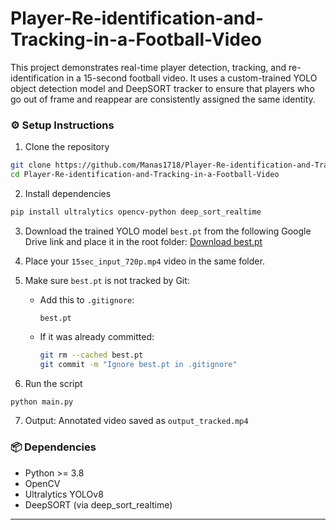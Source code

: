 # Player-Re-identification-and-Tracking-in-a-Football-Video
This project demonstrates real-time player detection, tracking, and re-identification in a 15-second football video. It uses a custom-trained YOLO object detection model and DeepSORT tracker to ensure that players who go out of frame and reappear are consistently assigned the same identity.

### ⚙️ Setup Instructions
1. Clone the repository
```bash
git clone https://github.com/Manas1718/Player-Re-identification-and-Tracking-in-a-Football-Video.git
cd Player-Re-identification-and-Tracking-in-a-Football-Video
```

2. Install dependencies
```bash
pip install ultralytics opencv-python deep_sort_realtime
```

3. Download the trained YOLO model `best.pt` from the following Google Drive link and place it in the root folder:
[Download best.pt](https://drive.google.com/file/d/1-5fOSHOSB9UXyP_enOoZNAMScrePVcMD/view)

4. Place your `15sec_input_720p.mp4` video in the same folder.

5. Make sure `best.pt` is not tracked by Git:
   - Add this to `.gitignore`:
     ```
     best.pt
     ```
   - If it was already committed:
     ```bash
     git rm --cached best.pt
     git commit -m "Ignore best.pt in .gitignore"
     ```

6. Run the script
```bash
python main.py
```

7. Output: Annotated video saved as `output_tracked.mp4`

### 📦 Dependencies
- Python >= 3.8
- OpenCV
- Ultralytics YOLOv8
- DeepSORT (via deep_sort_realtime)

---

